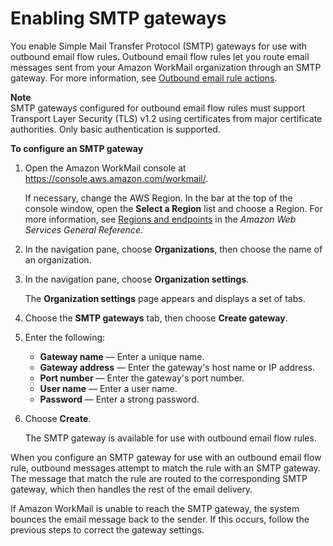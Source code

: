 # Enabling SMTP gateways<a name="smtp-gateway"></a>

You enable Simple Mail Transfer Protocol \(SMTP\) gateways for use with outbound email flow rules\. Outbound email flow rules let you route email messages sent from your Amazon WorkMail organization through an SMTP gateway\. For more information, see [Outbound email rule actions](email-flows.md#email-flows-rule-outbound)\.

**Note**  
SMTP gateways configured for outbound email flow rules must support Transport Layer Security \(TLS\) v1\.2 using certificates from major certificate authorities\. Only basic authentication is supported\.

**To configure an SMTP gateway**

1. Open the Amazon WorkMail console at [https://console\.aws\.amazon\.com/workmail/](https://console.aws.amazon.com/workmail/)\.

   If necessary, change the AWS Region\. In the bar at the top of the console window, open the **Select a Region** list and choose a Region\. For more information, see [Regions and endpoints](http://docs.aws.amazon.com/general/latest/gr/index.html?rande.html) in the *Amazon Web Services General Reference*\.

1. In the navigation pane, choose **Organizations**, then choose the name of an organization\.

1. In the navigation pane, choose **Organization settings**\.

   The **Organization settings** page appears and displays a set of tabs\.

1. Choose the **SMTP gateways** tab, then choose **Create gateway**\.

1. Enter the following:
   + **Gateway name** — Enter a unique name\.
   + **Gateway address** — Enter the gateway's host name or IP address\.
   + **Port number** — Enter the gateway's port number\. 
   + **User name** — Enter a user name\.
   + **Password** — Enter a strong password\.

1. Choose **Create**\.

   The SMTP gateway is available for use with outbound email flow rules\.

When you configure an SMTP gateway for use with an outbound email flow rule, outbound messages attempt to match the rule with an SMTP gateway\. The message that match the rule are routed to the corresponding SMTP gateway, which then handles the rest of the email delivery\.

If Amazon WorkMail is unable to reach the SMTP gateway, the system bounces the email message back to the sender\. If this occurs, follow the previous steps to correct the gateway settings\.